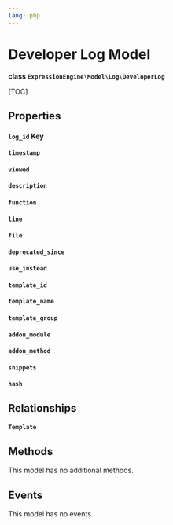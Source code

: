 ```yaml
---
lang: php
---
```


<!--
    This source file is part of the open source project
    ExpressionEngine User Guide (https://github.com/ExpressionEngine/ExpressionEngine-User-Guide)

    @link      https://expressionengine.com/
    @copyright Copyright (c) 2003-2021, Packet Tide, LLC (https://packettide.com)
    @license   https://expressionengine.com/license Licensed under Apache License, Version 2.0
-->

# Developer Log Model

**class `ExpressionEngine\Model\Log\DeveloperLog`**

[TOC]

## Properties

#### `log_id` Key
#### `timestamp`
#### `viewed`
#### `description`
#### `function`
#### `line`
#### `file`
#### `deprecated_since`
#### `use_instead`
#### `template_id`
#### `template_name`
#### `template_group`
#### `addon_module`
#### `addon_method`
#### `snippets`
#### `hash`

## Relationships

#### `Template`

## Methods
This model has no additional methods.

## Events
This model has no events.